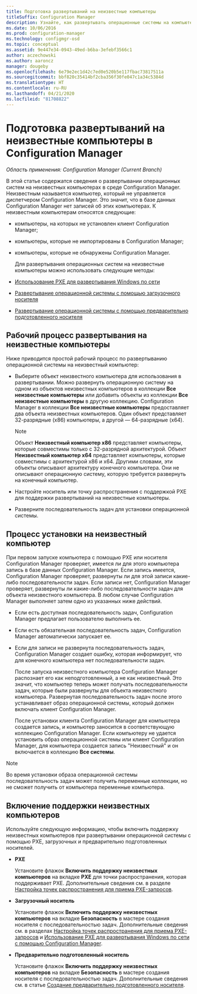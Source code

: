 ```yaml
---
title: Подготовка развертываний на неизвестные компьютеры
titleSuffix: Configuration Manager
description: Узнайте, как развертывать операционные системы на компьютерах, которые не находятся под управлением Configuration Manager, в среде Configuration Manager.
ms.date: 10/06/2016
ms.prod: configuration-manager
ms.technology: configmgr-osd
ms.topic: conceptual
ms.assetid: 9e447e34-0943-49ed-b6ba-3efebf3566c1
author: aczechowski
ms.author: aaroncz
manager: dougeby
ms.openlocfilehash: 6e79e2ec1d42c7ed0e520b5e117fbac73817511a
ms.sourcegitcommit: bbf820c35414bf2cba356f30fe047c1a34c5384d
ms.translationtype: HT
ms.contentlocale: ru-RU
ms.lasthandoff: 04/21/2020
ms.locfileid: "81708822"
---
```

# <a name="prepare-for-unknown-computer-deployments-in-configuration-manager"></a>Подготовка развертываний на неизвестные компьютеры в Configuration Manager

*Область применения: Configuration Manager (Current Branch)*

В этой статье содержатся сведения о развертывании операционных систем на неизвестных компьютерах в среде Configuration Manager. Неизвестным называется компьютер, который не управляется диспетчером Configuration Manager. Это значит, что в базе данных Configuration Manager нет записей об этих компьютерах. К неизвестным компьютерам относятся следующие:  

- компьютеры, на которых не установлен клиент Configuration Manager;  

- компьютеры, которые не импортированы в Configuration Manager;  

- компьютеры, которые не обнаружены Configuration Manager.  

  Для развертывания операционных систем на неизвестные компьютеры можно использовать следующие методы:  

- [Использование PXE для развертывания Windows по сети](../deploy-use/use-pxe-to-deploy-windows-over-the-network.md)  

- [Развертывание операционной системы с помощью загрузочного носителя](../deploy-use/create-bootable-media.md)  

- [Развертывание операционной системы с помощью предварительно подготовленного носителя](../deploy-use/create-prestaged-media.md)  

## <a name="unknown-computer-deployment-workflow"></a>Рабочий процесс развертывания на неизвестные компьютеры  
 Ниже приводится простой рабочий процесс по развертыванию операционной системы на неизвестный компьютер:  

-   Выберите объект неизвестного компьютера для использования в развертывании. Можно развернуть операционную систему на одном из объектов неизвестных компьютеров в коллекции **Все неизвестные компьютеры** или добавить объекты из коллекции **Все неизвестные компьютеры** в другую коллекцию. Configuration Manager в коллекции **Все неизвестные компьютеры** предоставляет два объекта неизвестных компьютеров. Один объект представляет 32-разрядные (x86) компьютеры, а другой — 64-разрядные (x64).  

    > [!NOTE]  
    >  Объект **Неизвестный компьютер x86** представляет компьютеры, которые совместимы только с 32-разрядной архитектурой. Объект **Неизвестный компьютер x64** представляет компьютеры, которые совместимы с архитектурой x86 и x64. Другими словами, эти объекты описывают архитектуру конечного компьютера. Они не описывают операционную систему, которую требуется развернуть на конечный компьютер.  

-   Настройте носитель или точку распространения с поддержкой PXE для поддержки развертываний на неизвестные компьютеры.  

-   Разверните последовательность задач для установки операционной системы.  

## <a name="unknown-computer-installation-process"></a>Процесс установки на неизвестный компьютер  
 При первом запуске компьютера с помощью PXE или носителя Configuration Manager проверяет, имеется ли для этого компьютера запись в базе данных Configuration Manager. Если запись имеется, Configuration Manager проверяет, развернуты ли для этой записи какие-либо последовательности задач. Если записи нет, Configuration Manager проверяет, развернуты ли какие-либо последовательности задач для объекта неизвестного компьютера. В любом случае Configuration Manager выполняет затем одно из указанных ниже действий.  

- Если есть доступная последовательность задач, Configuration Manager предлагает пользователю выполнить ее.  

- Если есть обязательная последовательность задач, Configuration Manager автоматически запускает ее.  

- Если для записи не развернута последовательность задач, Configuration Manager создает ошибку, которая информирует, что для конечного компьютера нет последовательности задач.  

  После запуска неизвестного компьютера Configuration Manager распознает его как неподготовленный, а не как неизвестный. Это значит, что компьютер теперь может получать последовательности задач, которые были развернуты для объекта неизвестного компьютера. Развернутая последовательность задач после этого устанавливает образ операционной системы, который должен включать клиент Configuration Manager.  

  После установки клиента Configuration Manager для компьютера создается запись, и компьютер заносится в соответствующую коллекцию Configuration Manager. Если компьютеру не удается установить образ операционной системы или клиент Configuration Manager, для компьютера создается запись "Неизвестный" и он включается в коллекцию **Все системы**.  

> [!NOTE]  
>  Во время установки образа операционной системы последовательность задач может получить переменные коллекции, но не сможет получить от компьютера переменные компьютера.  

##  <a name="enabling-unknown-computer-support"></a><a name="BKMK_EnablingUnknown"></a> Включение поддержки неизвестных компьютеров  
 Используйте следующую информацию, чтобы включить поддержку неизвестных компьютеров при развертывании операционной системы с помощью PXE, загрузочных и предварительно подготовленных носителей.  

-   **PXE**  

     Установите флажок **Включить поддержку неизвестных компьютеров** на вкладке **PXE** для точки распространения, которая поддерживает PXE. Дополнительные сведения см. в разделе [Настройка точек распространения для приема PXE-запросов](prepare-site-system-roles-for-operating-system-deployments.md#BKMK_PXEDistributionPoint).  

-   **Загрузочный носитель**  

     Установите флажок **Включить поддержку неизвестных компьютеров** на вкладке **Безопасность** в мастере создания носителя с последовательностью задач. Дополнительные сведения см. в разделах [Настройка точек распространения для приема PXE-запросов](prepare-site-system-roles-for-operating-system-deployments.md#BKMK_PXEDistributionPoint) и [Использование PXE для развертывания Windows по сети с помощью Configuration Manager](../deploy-use/use-pxe-to-deploy-windows-over-the-network.md).  

-   **Предварительно подготовленный носитель**  

     Установите флажок **Включить поддержку неизвестных компьютеров** на вкладке **Безопасность** в мастере создания носителя с последовательностью задач. Дополнительные сведения см. в статье [Создание предварительно подготовленного носителя](../deploy-use/create-prestaged-media.md).  
